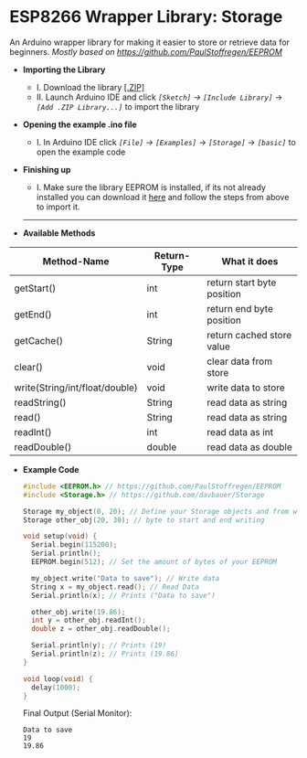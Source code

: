 # ESP8266 Wrapper Library: Storage
An Arduino wrapper library for making it easier to store or retrieve data for beginners.
*Mostly based on https://github.com/PaulStoffregen/EEPROM*

 - **Importing the Library**
	+ I. Download the library [[.ZIP]](https://github.com/davbauer/Storage/archive/refs/heads/main.zip)
	+ II. Launch Arduino IDE and click *`[Sketch]`* *->* *`[Include Library]`* -> *`[Add .ZIP Library...]`* to import the library
- **Opening the example .ino file**
	+ I. In Arduino IDE click *`[File]`* *->* *`[Examples]`* -> *`[Storage]`* -> *`[basic]`* to open the example code
- **Finishing up**
	+ I. Make sure the library EEPROM is installed, if its not already installed you can download it [here](https://github.com/PaulStoffregen/EEPROM) and follow the steps from above to import it.
	---
	
	
	
- **Available Methods**

| Method-Name | Return-Type | What it does |
| ----------- | ----------- | ----------- |
| getStart()      			| int       | return start byte position |
| getEnd()   				| int        | return end byte position |
| getCache()   				| String        | return cached store value |
| clear()   				| void        | clear data from store|
| write(String/int/float/double)   	| void        | write data to store |
| readString()   			| String        | read data as string |
| read()   				| String        | read data as string |
| readInt()				| int        | read data as int |
| readDouble()   			| double        | read data as double |

- **Example Code**
	
	```C++
	#include <EEPROM.h> // https://github.com/PaulStoffregen/EEPROM
	#include <Storage.h> // https://github.com/davbauer/Storage

	Storage my_object(0, 20); // Define your Storage objects and from which
	Storage other_obj(20, 30); // byte to start and end writing

	void setup(void) {
	  Serial.begin(115200);
	  Serial.println();
	  EEPROM.begin(512); // Set the amount of bytes of your EEPROM

	  my_object.write("Data to save"); // Write data
	  String x = my_object.read(); // Read Data
	  Serial.println(x); // Prints ("Data to save")

	  other_obj.write(19.86);
	  int y = other_obj.readInt();
	  double z = other_obj.readDouble(); 

	  Serial.println(y); // Prints (19)
	  Serial.println(z); // Prints (19.86)
	}

	void loop(void) {
	  delay(1000);
	}
	```
	Final Output (Serial Monitor):
	
	``` text
	Data to save
	19
	19.86
	```
